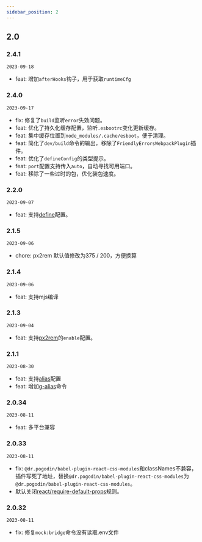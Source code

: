 ```yaml
---
sidebar_position: 2
---
```


## 2.0

### 2.4.1

`2023-09-18`

- feat: 增加`afterHooks`钩子，用于获取`runtimeCfg`

### 2.4.0

`2023-09-17`

- fix: 修复了`build`监听`error`失效问题。
- feat: 优化了持久化缓存配置，监听`.esbootrc`变化更新缓存。
- feat: 集中缓存位置到`node_modules/.cache/esboot`，便于清理。
- feat: 简化了`dev/build`命令的输出，移除了`FriendlyErrorsWebpackPlugin`插件。
- feat: 优化了`defineConfig`的类型提示。
- feat: `port`配置支持传入`auto`，自动寻找可用端口。
- feat: 移除了一些过时的包，优化装包速度。

### 2.2.0

`2023-09-07`

- feat: 支持[define](/docs/guides/config#define)配置。

### 2.1.5

`2023-09-06`

- chore: px2rem 默认值修改为375 / 200，方便换算

### 2.1.4

`2023-09-06`

- feat: 支持mjs编译

### 2.1.3

`2023-09-04`

- feat: 支持[px2rem](/docs/guides/config#pxtorem)的`enable`配置。

### 2.1.1

`2023-08-30`

- feat: 支持[alias](/docs/guides/config#alias)配置
- feat: 增加[g-alias](/docs/guides/command#g-alias)命令

### 2.0.34

`2023-08-11`

- feat: 多平台兼容

### 2.0.33

`2023-08-11`

- fix: `@dr.pogodin/babel-plugin-react-css-modules`和classNames不兼容，插件写死了地址，替换`@dr.pogodin/babel-plugin-react-css-modules`为`@dr.pogodin/babel-plugin-react-css-modules`。
- 默认关闭[react/require-default-props](https://github.com/jsx-eslint/eslint-plugin-react/blob/master/docs/rules/require-default-props.md)规则。

### 2.0.32

`2023-08-11`

- fix: 修复`mock:bridge`命令没有读取.env文件
